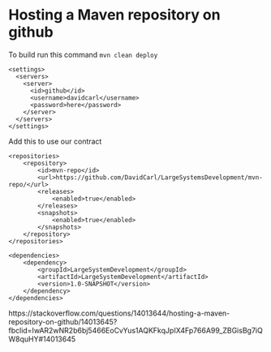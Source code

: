 <h1>Hosting a Maven repository on github</h1>

To build run this command `mvn clean deploy`

```
<settings>
  <servers>
    <server>
      <id>github</id>
      <username>davidcarl</username>
      <password>here</password>
    </server>
  </servers>
</settings>
```

Add this to use our contract

```
<repositories>
    <repository>
        <id>mvn-repo</id>
        <url>https://github.com/DavidCarl/LargeSystemsDevelopment/mvn-repo/</url>
        <releases>
            <enabled>true</enabled>
        </releases>
        <snapshots>
            <enabled>true</enabled>
        </snapshots>
    </repository>
</repositories>

<dependencies>
    <dependency>
        <groupId>LargeSystemDevelopment</groupId>
        <artifactId>LargeSystemDevelopment</artifactId>
        <version>1.0-SNAPSHOT</version>
    </dependency>
</dependencies>
```

<p>
https://stackoverflow.com/questions/14013644/hosting-a-maven-repository-on-github/14013645?fbclid=IwAR2wNR2b6bj5466EoCvYus1AQKFkqJpIX4Fp766A99_ZBGisBg7iQW8quHY#14013645
</p>


